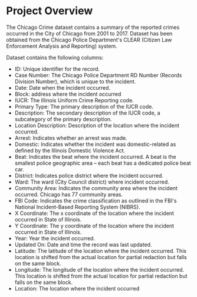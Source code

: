 # Project Overview 

The Chicago Crime dataset contains a summary of the reported crimes occurred in the City of Chicago from 2001 to 2017. 
Dataset has been obtained from the Chicago Police Department's CLEAR (Citizen Law Enforcement Analysis and Reporting) system.

Dataset contains the following columns: 

* ID: Unique identifier for the record.
* Case Number: The Chicago Police Department RD Number (Records Division Number), which is unique to the incident.
* Date: Date when the incident occurred.
* Block: address where the incident occurred
* IUCR: The Illinois Uniform Crime Reporting code.
* Primary Type: The primary description of the IUCR code.
* Description: The secondary description of the IUCR code, a subcategory of the primary description.
* Location Description: Description of the location where the incident occurred.
* Arrest: Indicates whether an arrest was made.
* Domestic: Indicates whether the incident was domestic-related as defined by the Illinois Domestic Violence Act.
* Beat: Indicates the beat where the incident occurred. A beat is the smallest police geographic area – each beat has a dedicated police beat car. 
* District: Indicates police district where the incident occurred. 
* Ward: The ward (City Council district) where incident occurred. 
* Community Area: Indicates the community area where the incident occurred. Chicago has 77 community areas. 
* FBI Code: Indicates the crime classification as outlined in the FBI's National Incident-Based Reporting System (NIBRS). 
* X Coordinate: The x coordinate of the location where the incident occurred in State of Illinois.
* Y Coordinate: The y coordinate of the location where the incident occurred in State of Illinois.
* Year: Year the incident occurred.
* Updated On: Date and time the record was last updated.
* Latitude: The latitude of the location where the incident occurred. This location is shifted from the actual location for partial redaction but falls on the same block.
* Longitude: The longitude of the location where the incident occurred. This location is shifted from the actual location for partial redaction but falls on the same block.
* Location: The location where the incident occurred

